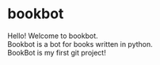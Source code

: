 # bookbot
Hello! Welcome to bookbot.  
Bookbot is a bot for books written in python.  
BookBot is my first git project!